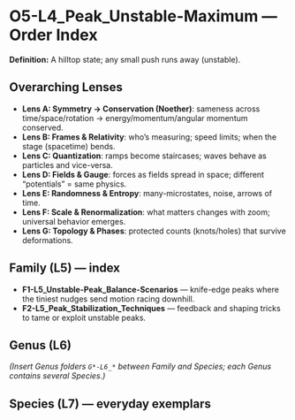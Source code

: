 # O5-L4_Peak_Unstable-Maximum — Order Index
**Definition:** A hilltop state; any small push runs away (unstable).

## Overarching Lenses

- **Lens A: Symmetry -> Conservation (Noether)**: sameness across time/space/rotation → energy/momentum/angular momentum conserved.
- **Lens B: Frames & Relativity**: who’s measuring; speed limits; when the stage (spacetime) bends.
- **Lens C: Quantization**: ramps become staircases; waves behave as particles and vice-versa.
- **Lens D: Fields & Gauge**: forces as fields spread in space; different “potentials” = same physics.
- **Lens E: Randomness & Entropy**: many-microstates, noise, arrows of time.
- **Lens F: Scale & Renormalization**: what matters changes with zoom; universal behavior emerges.
- **Lens G: Topology & Phases**: protected counts (knots/holes) that survive deformations.

## Family (L5) — index
- **F1-L5_Unstable-Peak_Balance-Scenarios** — knife-edge peaks where the tiniest nudges send motion racing downhill.
- **F2-L5_Peak_Stabilization_Techniques** — feedback and shaping tricks to tame or exploit unstable peaks.
## Genus (L6)

_(Insert Genus folders `G*-L6_*` between Family and Species; each Genus contains several Species.)_

## Species (L7) — everyday exemplars
